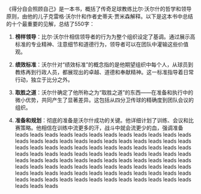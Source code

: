 《得分自会照顾自己》是一本书，概括了传奇足球教练比尔·沃尔什的哲学和领导原则，由他的儿子克雷格·沃尔什和作者史蒂夫·贾米森解释。以下是这本书中总结的十个最重要的见解，总结了550字：

1. **榜样领导**：比尔·沃尔什相信领导者的行为为整个组织设定了基调。通过展示高标准的专业精神、注意细节和道德行为，领导者可以在团队中灌输这些价值观。

2. **绩效标准**：沃尔什对“绩效标准”的概念指的是他期望组织中每个人，从球员到教练再到行政人员，都展现出的卓越、道德和奉献精神。这一标准指导着日常行动，独立于比分之外。

3. **取胜之道**：沃尔什确定了他所称之为“取胜之道”的东西——在准备和执行中的微小优势，共同产生了显著差异。这包括从四分卫传球的精确度到团队会议的组织。

4. **准备和规划**：彻底的准备是沃尔什成功的关键。他详细计划了训练、会议和比赛策略。他相信在训练中流更多的汗，战斗中就会流更少的血，强调准备 leads leads leads leads leads leads leads leads leads leads leads leads leads leads leads leads leads leads leads leads leads leads leads leads leads leads leads leads leads leads leads leads leads leads leads leads leads leads leads leads leads leads leads leads leads leads leads leads leads leads leads leads leads leads leads leads leads leads leads leads leads leads leads leads leads leads leads leads leads leads leads leads leads leads leads leads leads leads leads leads leads leads leads leads leads leads leads leads leads leads leads leads leads leads leads leads leads leads leads